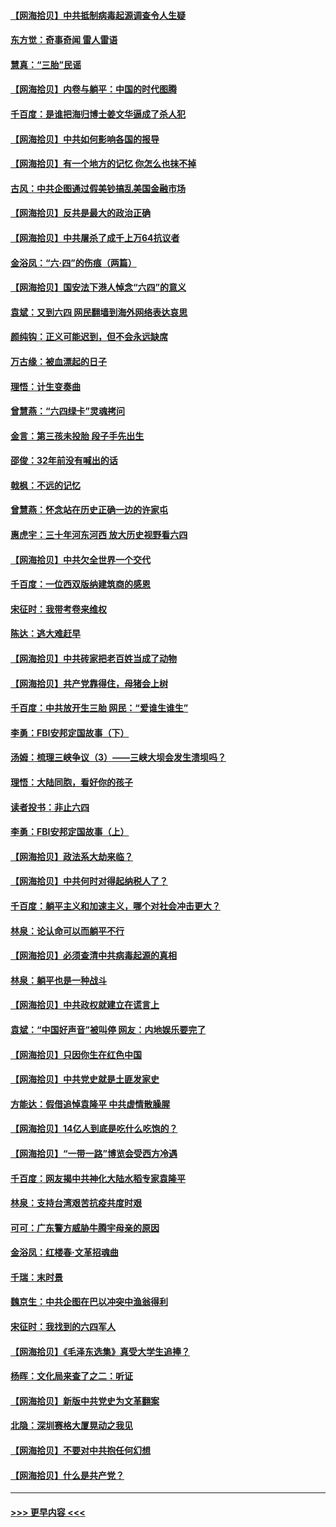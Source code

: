 #### [【网海拾贝】中共抵制病毒起源调查令人生疑](../pages/nsc993/n13017785.md?t=06130601) 
#### [东方觉：奇事奇闻 雷人雷语](../pages/nsc993/n13017577.md?t=06130601) 
#### [慧真：“三胎”民谣](../pages/nsc993/n13017394.md?t=06130601) 
#### [【网海拾贝】内卷与躺平：中国的时代图腾](../pages/nsc993/n13016128.md?t=06130601) 
#### [千百度：是谁把海归博士姜文华逼成了杀人犯](../pages/nsc993/n13015218.md?t=06130601) 
#### [【网海拾贝】中共如何影响各国的报导](../pages/nsc993/n13012599.md?t=06130601) 
#### [【网海拾贝】有一个地方的记忆 你怎么也抹不掉](../pages/nsc993/n13009802.md?t=06130601) 
#### [古风：中共企图通过假美钞搞乱美国金融市场](../pages/nsc993/n13009626.md?t=06130601) 
#### [【网海拾贝】反共是最大的政治正确](../pages/nsc993/n13007051.md?t=06130601) 
#### [【网海拾贝】中共屠杀了成千上万64抗议者](../pages/nsc993/n13002713.md?t=06130601) 
#### [金浴凤：“六·四”的伤痕（两篇）](../pages/nsc993/n13001719.md?t=06130601) 
#### [【网海拾贝】国安法下港人悼念“六四”的意义](../pages/nsc993/n13001039.md?t=06130601) 
#### [袁斌：又到六四 网民翻墙到海外网络表达哀思](../pages/nsc993/n13000995.md?t=06130601) 
#### [颜纯钩：正义可能迟到，但不会永远缺席](../pages/nsc993/n13000920.md?t=06130601) 
#### [万古缘：被血漂起的日子](../pages/nsc993/n13000914.md?t=06130601) 
#### [理悟：计生变奏曲](../pages/nsc993/n13000414.md?t=06130601) 
#### [曾慧燕：“六四绿卡”灵魂拷问](../pages/nsc993/n13000277.md?t=06130601) 
#### [金言：第三孩未投胎 段子手先出生](../pages/nsc993/n13000215.md?t=06130601) 
#### [邵俊：32年前没有喊出的话](../pages/nsc993/n13000181.md?t=06130601) 
#### [戟枫：不远的记忆](../pages/nsc993/n13000121.md?t=06130601) 
#### [曾慧燕：怀念站在历史正确一边的许家屯](../pages/nsc993/n13000073.md?t=06130601) 
#### [惠虎宇：三十年河东河西 放大历史视野看六四](../pages/nsc993/n13000018.md?t=06130601) 
#### [【网海拾贝】中共欠全世界一个交代](../pages/nsc993/n12998706.md?t=06130601) 
#### [千百度：一位西双版纳建筑商的感恩](../pages/nsc993/n12998487.md?t=06130601) 
#### [宋征时：我带考卷来维权](../pages/nsc993/n12994088.md?t=06130601) 
#### [陈达：逃大难赶早](../pages/nsc993/n12993569.md?t=06130601) 
#### [【网海拾贝】中共砖家把老百姓当成了动物](../pages/nsc993/n12993483.md?t=06130601) 
#### [【网海拾贝】共产党靠得住，母猪会上树](../pages/nsc993/n12990730.md?t=06130601) 
#### [千百度：中共放开生三胎 网民：“爱谁生谁生”](../pages/nsc993/n12990644.md?t=06130601) 
#### [李勇：FBI安邦定国故事（下）](../pages/nsc993/n12987854.md?t=06130601) 
#### [汤姆：梳理三峡争议（3）——三峡大坝会发生溃坝吗？](../pages/nsc993/n12989806.md?t=06130601) 
#### [理悟：大陆同胞，看好你的孩子](../pages/nsc993/n12989778.md?t=06130601) 
#### [读者投书：非止六四](../pages/nsc993/n12989673.md?t=06130601) 
#### [李勇：FBI安邦定国故事（上）](../pages/nsc993/n12987749.md?t=06130601) 
#### [【网海拾贝】政法系大劫来临？](../pages/nsc993/n12987596.md?t=06130601) 
#### [【网海拾贝】中共何时对得起纳税人了？](../pages/nsc993/n12985578.md?t=06130601) 
#### [千百度：躺平主义和加速主义，哪个对社会冲击更大？](../pages/nsc993/n12985512.md?t=06130601) 
#### [林泉：论认命可以而躺平不行](../pages/nsc993/n12985505.md?t=06130601) 
#### [【网海拾贝】必须查清中共病毒起源的真相](../pages/nsc993/n12984276.md?t=06130601) 
#### [林泉：躺平也是一种战斗](../pages/nsc993/n12984194.md?t=06130601) 
#### [【网海拾贝】中共政权就建立在谎言上](../pages/nsc993/n12981880.md?t=06130601) 
#### [袁斌：“中国好声音”被叫停 网友：内地娱乐要完了](../pages/nsc993/n12981826.md?t=06130601) 
#### [【网海拾贝】只因你生在红色中国](../pages/nsc993/n12979096.md?t=06130601) 
#### [【网海拾贝】中共党史就是土匪发家史](../pages/nsc993/n12976478.md?t=06130601) 
#### [方能达：假借追悼袁隆平 中共虚情散臊腥](../pages/nsc993/n12976396.md?t=06130601) 
#### [【网海拾贝】14亿人到底是吃什么吃饱的？](../pages/nsc993/n12974125.md?t=06130601) 
#### [【网海拾贝】“一带一路”博览会受西方冷遇](../pages/nsc993/n12971787.md?t=06130601) 
#### [千百度：网友揭中共神化大陆水稻专家袁隆平](../pages/nsc993/n12971733.md?t=06130601) 
#### [林泉：支持台湾艰苦抗疫共度时艰](../pages/nsc993/n12971350.md?t=06130601) 
#### [可可：广东警方威胁牛腾宇母亲的原因](../pages/nsc993/n12971100.md?t=06130601) 
#### [金浴凤：红楼春·文革招魂曲](../pages/nsc993/n12970354.md?t=06130601) 
#### [千瑞：末时景](../pages/nsc993/n12970337.md?t=06130601) 
#### [魏京生：中共企图在巴以冲突中渔翁得利](../pages/nsc993/n12970286.md?t=06130601) 
#### [宋征时：我找到的六四军人](../pages/nsc993/n12970213.md?t=06130601) 
#### [【网海拾贝】《毛泽东选集》真受大学生追捧？](../pages/nsc993/n12968779.md?t=06130601) 
#### [杨晖：文化局来查了之二：听证](../pages/nsc993/n12966528.md?t=06130601) 
#### [【网海拾贝】新版中共党史为文革翻案](../pages/nsc993/n12967526.md?t=06130601) 
#### [北隐：深圳赛格大厦晃动之我见](../pages/nsc993/n12967393.md?t=06130601) 
#### [【网海拾贝】不要对中共抱任何幻想](../pages/nsc993/n12965222.md?t=06130601) 
#### [【网海拾贝】什么是共产党？](../pages/nsc993/n12962781.md?t=06130601) 

----
#### [ >>> 更早内容 <<< ](../indexes/nsc993-earlier.md)
